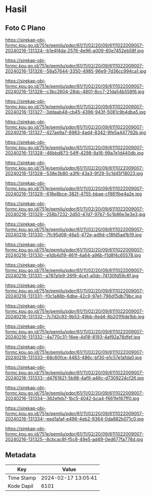 # Hasil

## Foto C Plano

https://sirekap-obj-formc.kpu.go.id/751e/pemilu/pdpr/61/11/02/20/09/6111022009007-20240216-131324--b1e4f4da-2576-4e96-a009-60e7452eb58f.jpg

https://sirekap-obj-formc.kpu.go.id/751e/pemilu/pdpr/61/11/02/20/09/6111022009007-20240216-131326--59a57644-3350-4985-96e9-7d36cc994ca1.jpg

https://sirekap-obj-formc.kpu.go.id/751e/pemilu/pdpr/61/11/02/20/09/6111022009007-20240216-131326--c3bc2604-28dc-4801-8cc7-21da54b558f6.jpg

https://sirekap-obj-formc.kpu.go.id/751e/pemilu/pdpr/61/11/02/20/09/6111022009007-20240216-131327--3ddaab48-cb45-4396-943f-5081c9b4dba5.jpg

https://sirekap-obj-formc.kpu.go.id/751e/pemilu/pdpr/61/11/02/20/09/6111022009007-20240216-131327--427ae9a7-8983-4ad4-8342-9fe5a447762b.jpg

https://sirekap-obj-formc.kpu.go.id/751e/pemilu/pdpr/61/11/02/20/09/6111022009007-20240216-131328--46bbd873-54ff-4298-8a16-99a7e1d440db.jpg

https://sirekap-obj-formc.kpu.go.id/751e/pemilu/pdpr/61/11/02/20/09/6111022009007-20240216-131328--538e3b80-a3f6-43a3-9f29-5c1d45f18023.jpg

https://sirekap-obj-formc.kpu.go.id/751e/pemilu/pdpr/61/11/02/20/09/6111022009007-20240216-131329--618e8bce-382f-4755-bbae-cf881fbe4a2e.jpg

https://sirekap-obj-formc.kpu.go.id/751e/pemilu/pdpr/61/11/02/20/09/6111022009007-20240216-131329--258b7232-2d50-47d7-97b7-5c1b86e3e3e3.jpg

https://sirekap-obj-formc.kpu.go.id/751e/pemilu/pdpr/61/11/02/20/09/6111022009007-20240216-131330--7fc95d08-46a5-472e-ad9d-c18fd5ad1b19.jpg

https://sirekap-obj-formc.kpu.go.id/751e/pemilu/pdpr/61/11/02/20/09/6111022009007-20240216-131330--e1db4d19-461f-4a64-a96b-f1d8f4c65578.jpg

https://sirekap-obj-formc.kpu.go.id/751e/pemilu/pdpr/61/11/02/20/09/6111022009007-20240216-131331--a787a1e9-26f9-4ce1-a0dc-74130fd59c6f.jpg

https://sirekap-obj-formc.kpu.go.id/751e/pemilu/pdpr/61/11/02/20/09/6111022009007-20240216-131331--f0c1a88b-6dbe-42c9-97e1-796d15db79bc.jpg

https://sirekap-obj-formc.kpu.go.id/751e/pemilu/pdpr/61/11/02/20/09/6111022009007-20240216-131332--7c7d2c93-9b53-49bb-8ed4-8b201f6de1bb.jpg

https://sirekap-obj-formc.kpu.go.id/751e/pemilu/pdpr/61/11/02/20/09/6111022009007-20240216-131332--4a770c31-16ee-4d18-8193-4af92a78dfef.jpg

https://sirekap-obj-formc.kpu.go.id/751e/pemilu/pdpr/61/11/02/20/09/6111022009007-20240216-131333--68c60fce-4483-486c-bf30-e1c57e1afda0.jpg

https://sirekap-obj-formc.kpu.go.id/751e/pemilu/pdpr/61/11/02/20/09/6111022009007-20240216-131333--d4761821-5b98-4af9-a46c-d7309224cf26.jpg

https://sirekap-obj-formc.kpu.go.id/751e/pemilu/pdpr/61/11/02/20/09/6111022009007-20240216-131334--362efeb7-1bc5-4042-bca4-f661fe167ff0.jpg

https://sirekap-obj-formc.kpu.go.id/751e/pemilu/pdpr/61/11/02/20/09/6111022009007-20240216-131334--eed1a1af-e496-4eb2-9364-0da882b071c0.jpg

https://sirekap-obj-formc.kpu.go.id/751e/pemilu/pdpr/61/11/02/20/09/6111022009007-20240216-131325--8cbcac8f-f5c8-49e5-ad49-0ed677fa778d.jpg


## Metadata

| Key        | Value               |
| ---------- | ------------------- |
| Time Stamp | 2024-02-17 13:05:41 |
| Kode Dapil | 6101                |



